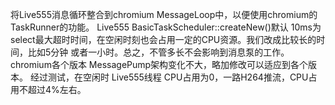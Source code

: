 将Live555消息循环整合到chromium MessageLoop中，以便使用chromium的TaskRunner的功能。
Live555 BasicTaskScheduler::createNew()默认 10ms为 select最大超时时间，在空闲时刻也会占用一定的CPU资源。我们改成比较长的时间，比如5分钟
或者一小时。总之，不管多长不会影响到消息泵的工作。
chromium各个版本 MessagePump架构变化不大，略加修改可以适应到各个版本。
经过测试，在空闲时 Live555线程 CPU占用为0，一路H264推流，CPU占用不超过4%左右。
